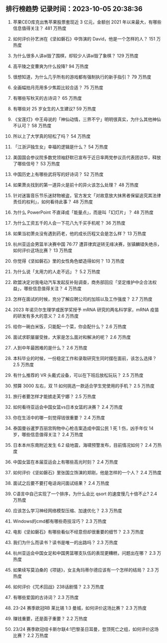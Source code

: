 
## 排行榜趋势 记录时间：2023-10-05 20:38:36
  
  1. 苹果CEO库克出售苹果股票套现近 3 亿元，金额创  2021 年以来最大，有哪些信息值得关注？ 481 万热度
    
  2. 如何评价孙艺洲在《坚如磐石》中饰演的 David，他是一个怎样的人？ 151 万热度
    
  3. 为什么很多人讲ai毁了围棋，却较少人讲ai毁了象棋？ 129 万热度
    
  4. 高平陵之变曹爽为什么投降? 94 万热度
    
  5. 很想知道，为什么几乎所有的游戏都有强制执行的新手指引？ 79 万热度
    
  6. 全画幅拍月亮用多少焦距比较合适？ 75 万热度
    
  7. 有哪些写秋天的古诗词？ 65 万热度
    
  8. 有哪些对 25 岁女生的人生建议? 59 万热度
    
  9. 《宝莲灯》中王母说的「神仙动情，三界不宁」明明很真实，为什么其他神仙不认可？ 58 万热度
    
  10. 所以上了大学真的轻松了吗？ 54 万热度
    
  11. 「江浙沪独生女」幸福的逻辑是什么？ 54 万热度
    
  12. 美国国会参议院多数党领袖舒默已宣布于近日率两党参议员代表团访华，释放了哪些信号？ 53 万热度
    
  13. 中国历史上有哪些武将写的好诗词？ 52 万热度
    
  14. 如果萧炎找到的第一道异火是前十的异火该怎么处理？ 48 万热度
    
  15. 针对迷笛音乐节乐迷财物被盗，官方发文「对故意放大抹黑者保留追究其法律责任的权利」，如何看待此事？ 48 万热度
    
  16. 为什么 PowerPoint 不直译成「能量点」，而是叫「幻灯片」？ 48 万热度
    
  17. 为什么工资五千的人会一下花八九千买手机呢？ 36 万热度
    
  18. 如果当初萧炎没有遇到药老，他的成长历程又会是怎么样？ 13 万热度
    
  19. 杭州亚运会男篮半决赛中国 76:77 遭菲律宾逆转无缘决赛，张镇麟错失绝杀，如何评价这场比赛？ 13 万热度
    
  20. 你觉得《坚如磐石》里的女性角色塑造得如何？ 13 万热度
    
  21. 为什么说「太用力的人走不远」？ 5.2 万热度
    
  22. 欧盟决定对我电动汽车发起反补贴调查，商务部回应「坚定维护中企合法权益」，哪些信息值得关注？ 4 万热度
    
  23. 怎样在面试的时候，充分了解应聘公司的加班以及工作强度？ 2.7 万热度
    
  24. 2023 年诺贝尔生理学或医学奖授予 mRNA 研究的两名科学家，mRNA 疫苗的研发有多大的意义？ 2.6 万热度
    
  25. 给你一碗白米饭，只能配一个菜，你会配什么？ 2.6 万热度
    
  26. 面试求职屡屡受挫，大家是怎么面对和解决的呢？ 2.6 万热度
    
  27. 人到中年最困难的是什么？ 2.6 万热度
    
  28. 本科毕业的时候，一份稳定工作和录取研究生同时摆在面前，该怎么选择？ 2.5 万热度
    
  29. 有什么推荐的 VR 头戴式设备，可以在下班后放松玩玩？ 2.5 万热度
    
  30. 预算 3000 左右，双 11 如何挑选一款适合学生党使用的手机？ 2.5 万热度
    
  31. 旅行者要怎样才能掳走芙宁娜？ 2.5 万热度
    
  32. 如何看待亚运会中国女篮vs日本女篮的决赛？ 2.4 万热度
    
  33. 你在生活中的哪一刻觉得钱很重要？ 2.4 万热度
    
  34. 泰国曼谷暹罗百丽宫购物中心枪击案造成中国公民 1 死 1 伤，凶手年仅 14 岁，哪些信息值得关注？ 2.4 万热度
    
  35. 日本本州东南附近发生 6.2 级地震，海啸预警发布，目前情况如何？ 2.4 万热度
    
  36. 中国女篮在本届亚运会上有哪些高光时刻？ 2.4 万热度
    
  37. 如何评价《坚如磐石》里张国立饰演的郑刚，他是怎样的一个人？ 2.4 万热度
    
  38. 面试之后要不要打电话询问面试结果？ 2.4 万热度
    
  39. C语言中自己实现了一个排序，为什么会比 qsort 的速度慢几十倍不止? 2.4 万热度
    
  40. 应该怎么学习神经网络模型压缩、加速优化？ 2.3 万热度
    
  41. Windows的cmd都有哪些奇技淫巧？ 2.3 万热度
    
  42. 电影《坚如磐石》有哪些看似不经意但却很重要的细节？ 2.3 万热度
    
  43. 我们为什么而读书？读书是唯一的出路吗？ 2.3 万热度
    
  44. 杭州亚运会中国女足和中国男篮哪支队伍的表现更糟糕，问题出在哪？ 2.3 万热度
    
  45. 如果续写莫泊桑的《项链》，女主角玛蒂尔德应该有一个怎样的结局？ 2.3 万热度
    
  46. 如何评价《咒术回战》238话剧情？ 2.3 万热度
    
  47. 有哪些爱国的古诗词？ 2.3 万热度
    
  48. 23-24 赛季欧冠RB 莱比锡 1:3 曼城，如何评价这场比赛？ 2.3 万热度
    
  49. 赚钱重要，还是面子重要？ 2.2 万热度
    
  50. 23/24 赛季欧冠纽卡斯尔联4:1巴黎圣日耳曼，登顶死亡之组，如何评价这场比赛？ 2.2 万热度
    